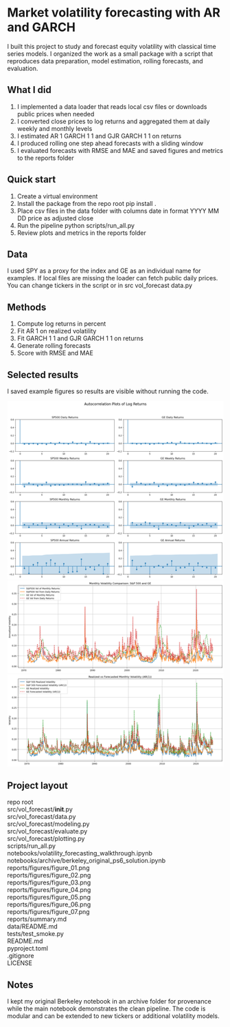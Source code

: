 # Market volatility forecasting with AR and GARCH

I built this project to study and forecast equity volatility with classical time series models. I organized the work as a small package with a script that reproduces data preparation, model estimation, rolling forecasts, and evaluation.

## What I did

1. I implemented a data loader that reads local csv files or downloads public prices when needed
2. I converted close prices to log returns and aggregated them at daily weekly and monthly levels
3. I estimated AR 1 GARCH 1 1 and GJR GARCH 1 1 on returns
4. I produced rolling one step ahead forecasts with a sliding window
5. I evaluated forecasts with RMSE and MAE and saved figures and metrics to the reports folder

## Quick start

1. Create a virtual environment
2. Install the package from the repo root
   pip install .
3. Place csv files in the data folder with columns
   date in format YYYY MM DD
   price as adjusted close
4. Run the pipeline
   python scripts/run_all.py
5. Review plots and metrics in the reports folder

## Data

I used SPY as a proxy for the index and GE as an individual name for examples. If local files are missing the loader can fetch public daily prices. You can change tickers in the script or in src vol_forecast data.py

## Methods

1. Compute log returns in percent
2. Fit AR 1 on realized volatility
3. Fit GARCH 1 1 and GJR GARCH 1 1 on returns
4. Generate rolling forecasts
5. Score with RMSE and MAE

## Selected results

I saved example figures so results are visible without running the code.

![Figure 1](reports/figures/figure_01.png)
![Figure 2](reports/figures/figure_02.png)
![Figure 3](reports/figures/figure_03.png)

## Project layout

repo root  
src/vol_forecast/__init__.py  
src/vol_forecast/data.py  
src/vol_forecast/modeling.py  
src/vol_forecast/evaluate.py  
src/vol_forecast/plotting.py  
scripts/run_all.py  
notebooks/volatility_forecasting_walkthrough.ipynb  
notebooks/archive/berkeley_original_ps6_solution.ipynb  
reports/figures/figure_01.png  
reports/figures/figure_02.png  
reports/figures/figure_03.png  
reports/figures/figure_04.png  
reports/figures/figure_05.png  
reports/figures/figure_06.png  
reports/figures/figure_07.png  
reports/summary.md  
data/README.md  
tests/test_smoke.py  
README.md  
pyproject.toml  
.gitignore  
LICENSE

## Notes

I kept my original Berkeley notebook in an archive folder for provenance while the main notebook demonstrates the clean pipeline. The code is modular and can be extended to new tickers or additional volatility models.
